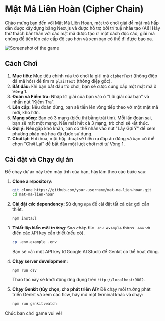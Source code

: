 # Mật Mã Liên Hoàn (Cipher Chain)

Chào mừng bạn đến với Mật Mã Liên Hoàn, một trò chơi giải đố mật mã hấp dẫn được xây dựng bằng Next.js và được hỗ trợ bởi trí tuệ nhân tạo (AI)! Hãy thử thách bản thân với các mật mã được tạo ra một cách độc đáo, giải mã chúng để tiến lên các cấp độ cao hơn và xem bạn có thể đi được bao xa.

![Screenshot of the game](https://placehold.co/800x600.png)

## Cách Chơi

1.  **Mục tiêu:** Mục tiêu chính của trò chơi là giải mã `cipherText` (thông điệp đã mã hóa) để tìm ra `plainText` (thông điệp gốc).
2.  **Bắt đầu:** Khi bạn bắt đầu trò chơi, bạn sẽ được cung cấp một mật mã ở Vòng 1.
3.  **Đoán và Kiểm tra:** Nhập lời giải của bạn vào ô "Lời giải của bạn" và nhấn nút "Kiểm Tra".
4.  **Lên cấp:** Nếu đoán đúng, bạn sẽ tiến lên vòng tiếp theo với một mật mã mới, khó hơn.
5.  **Mạng sống:** Bạn có 3 mạng (biểu thị bằng trái tim). Mỗi lần đoán sai, bạn sẽ mất một mạng. Nếu mất hết cả 3 mạng, trò chơi sẽ kết thúc.
6.  **Gợi ý:** Nếu gặp khó khăn, bạn có thể nhấn vào nút "Lấy Gợi Ý" để xem phương pháp mã hóa đã được sử dụng.
7.  **Chơi lại:** Khi thua, một hộp thoại sẽ hiện ra đáp án đúng và bạn có thể chọn "Chơi Lại" để bắt đầu một lượt chơi mới từ Vòng 1.

## Cài đặt và Chạy dự án

Để chạy dự án này trên máy tính của bạn, hãy làm theo các bước sau:

1.  **Clone a repository:**
    ```bash
    git clone https://github.com/your-username/mat-ma-lien-hoan.git
    cd mat-ma-lien-hoan
    ```

2.  **Cài đặt các dependency:**
    Sử dụng `npm` để cài đặt tất cả các gói cần thiết.
    ```bash
    npm install
    ```

3.  **Thiết lập biến môi trường:**
    Sao chép file `.env.example` thành `.env` và điền các API key cần thiết (nếu có).
    ```bash
    cp .env.example .env
    ```
    Bạn sẽ cần một API key từ Google AI Studio để Genkit có thể hoạt động.

4.  **Chạy server development:**
    ```bash
    npm run dev
    ```
    Thao tác này sẽ khởi động ứng dụng trên `http://localhost:9002`.

5.  **Chạy Genkit (tùy chọn, cho phát triển AI):**
    Để chạy môi trường phát triển Genkit và xem các flow, hãy mở một terminal khác và chạy:
    ```bash
    npm run genkit:watch
    ```

Chúc bạn chơi game vui vẻ!
